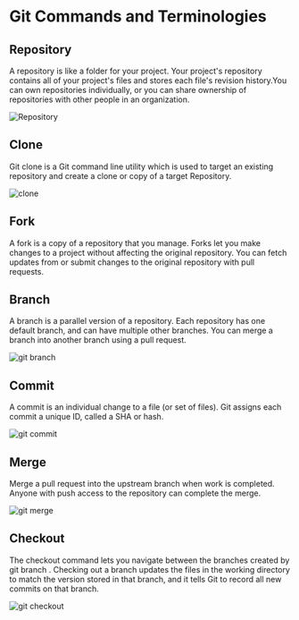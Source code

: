 # Git Commands and Terminologies

  ## Repository
      
A repository is like a folder for your project. Your project's repository contains all of your project's files and 
stores each file's revision history.You can own repositories individually, or you can share ownership of repositories 
with other people in an organization. 


![Repository](https://user-images.githubusercontent.com/54865943/66275735-96212a00-e859-11e9-82b9-3d878254a594.png)

 ## Clone
  
Git clone is a Git command line utility which is used to target an existing repository and create a clone or copy of a target 
Repository.

![clone](https://user-images.githubusercontent.com/54865943/66275783-07f97380-e85a-11e9-922d-3fd1ff344f34.PNG)



 ## Fork
 
A fork is a copy of a repository that you manage. Forks let you make changes to a project without affecting the original repository.
You can fetch updates from or submit changes to the original repository with pull requests.


## Branch

A branch is a parallel version of a repository. Each repository has one default branch, and can have multiple other branches.
You can merge a branch into another branch using a pull request.

![git branch](https://user-images.githubusercontent.com/54865943/66273247-2d798380-e840-11e9-810b-2553875467d8.png)


## Commit

A commit is an individual change to a file (or set of files). Git assigns each commit a unique ID, called a SHA or hash.


![git commit](https://user-images.githubusercontent.com/54865943/66273204-de335300-e83f-11e9-870c-2f8b37febd1f.png)

## Merge

Merge a pull request into the upstream branch when work is completed. Anyone with push access to the repository can complete the merge.


![git merge](https://user-images.githubusercontent.com/54865943/66273295-9660fb80-e840-11e9-982f-f64a988f14b6.png)

## Checkout

The checkout command lets you navigate between the branches created by git branch . Checking out a branch updates the files in the
working directory to match the version stored in that branch, and it tells Git to record all new commits on that branch.

![git checkout](https://user-images.githubusercontent.com/54865943/66273372-3dde2e00-e841-11e9-8f57-47eed5ea8829.png)
